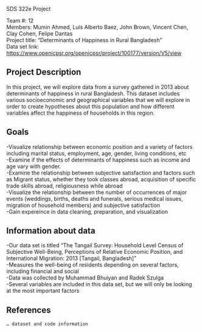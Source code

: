 SDS 322e Project

Team #: 12  
Members: Mumin Ahmed, Luis Alberto Baez, John Brown, Vincent Chen, Clay Cohen, Felipe Dantas  
Project title: “Determinants of Happiness in Rural Bangladesh”  
Data set link: https://www.openicpsr.org/openicpsr/project/100177/version/V5/view

Project Description
----------------------
In this project, we will explore data from a survey gathered in 2013 about determinants of happiness in rural Bangladesh. This dataset includes various socioeconomic and geographical variables that we will explore in order to create hypotheses about this population and how different variables affect the happiness of households in this region. 

Goals
-----------
-Visualize relationship between economic position and a variety of factors including marital status, employment, age, gender, living conditions, etc  
-Examine if the effects of determinants of happiness such as income and age vary with gender.   
-Examine the relationship between subjective satisfaction and factors such as Migrant status, whether they took classes abroad, acquisition of specific trade skills abroad, religiousness while abroad  
-Visualize the relationship between the number of occurrences of major events (weddings, births, deaths and funerals, serious medical issues, migration of household members) and subjective satisfaction  
-Gain expereince in data cleaning, preparation, and visualization  

Information about data
----------------------
-Our data set is titled “The Tangail Survey: Household Level Census of Subjective Well-Being, Perceptions of Relative Economic Position, and International Migration: 2013 [Tangail, Bangladesh]”  
-Measures the well-being of residents depending on several factors, including financial and social  
-Data was collected by Muhammad Bhuiyan and Radek Szulga  
-Several variables are included in this data set, but we will only be looking at the most important factors  

References
------------
	… dataset and code information
